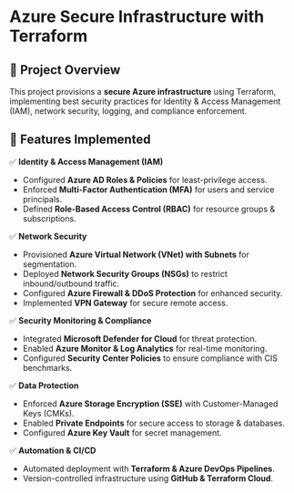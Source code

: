 # **Azure Secure Infrastructure with Terraform**  

## **📌 Project Overview**  
This project provisions a **secure Azure infrastructure** using Terraform, implementing best security practices for Identity & Access Management (IAM), network security, logging, and compliance enforcement.  

## **🚀 Features Implemented**  
✅ **Identity & Access Management (IAM)**  
- Configured **Azure AD Roles & Policies** for least-privilege access.  
- Enforced **Multi-Factor Authentication (MFA)** for users and service principals.  
- Defined **Role-Based Access Control (RBAC)** for resource groups & subscriptions.  

✅ **Network Security**  
- Provisioned **Azure Virtual Network (VNet) with Subnets** for segmentation.  
- Deployed **Network Security Groups (NSGs)** to restrict inbound/outbound traffic.  
- Configured **Azure Firewall & DDoS Protection** for enhanced security.  
- Implemented **VPN Gateway** for secure remote access.  

✅ **Security Monitoring & Compliance**  
- Integrated **Microsoft Defender for Cloud** for threat protection.  
- Enabled **Azure Monitor & Log Analytics** for real-time monitoring.  
- Configured **Security Center Policies** to ensure compliance with CIS benchmarks.  

✅ **Data Protection**  
- Enforced **Azure Storage Encryption (SSE)** with Customer-Managed Keys (CMKs).  
- Enabled **Private Endpoints** for secure access to storage & databases.  
- Configured **Azure Key Vault** for secret management.  

✅ **Automation & CI/CD**  
- Automated deployment with **Terraform & Azure DevOps Pipelines**.  
- Version-controlled infrastructure using **GitHub & Terraform Cloud**.
